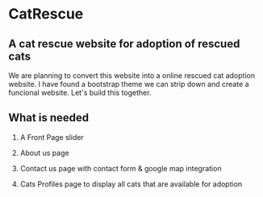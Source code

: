 # CatRescue
A cat rescue website for adoption of rescued cats
----------------

We are planning to convert this website into a online rescued cat adoption website. I have found a bootstrap theme we can strip down and create a funcional website. Let's build this together. 

What is needed
------
1. A Front Page slider

2. About us page

3. Contact us page with contact form & google map integration

4. Cats Profiles page to display all cats that are available for adoption
